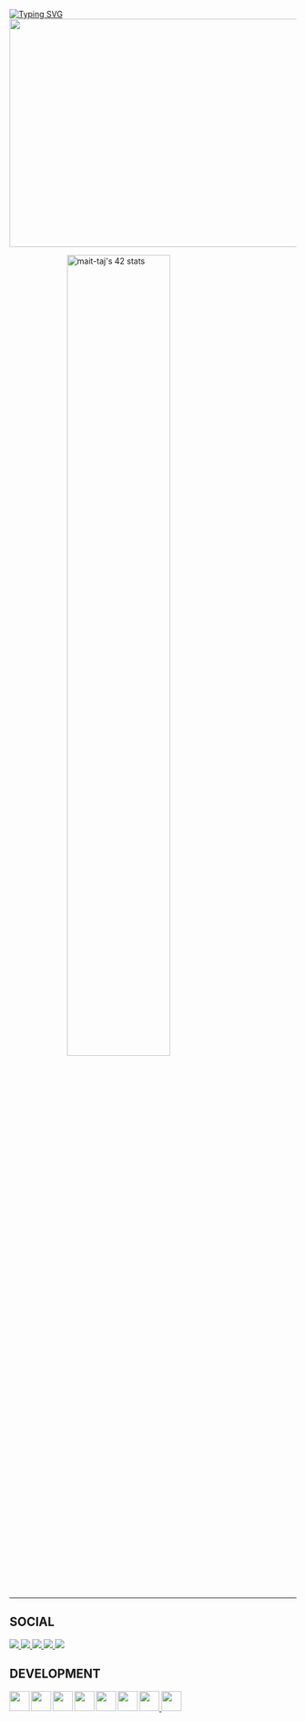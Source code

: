  [![Typing SVG](https://readme-typing-svg.demolab.com?font=Cinzel&size=28&duration=3500&pause=300&color=d00000&center=true&width=435&lines=YoU/>WLcOm.In->MY🤖Profile)](https://git.io/typing-svg)
<img src="https://giffiles.alphacoders.com/362/36249.gif" width="900" height="400"/>

</hr>
<p align="center">
<a href="https://github.com/oakoudad/badge42" align="left">
    <img src="https://badge.mediaplus.ma/binary/mait-taj" alt="mait-taj's 42 stats" width=60% display=block"/>
</a>
<hr/>
</p>

## SOCIAL
<a href="mailto:mhdjant607@gmail.com">
    <img src="https://img.shields.io/badge/-Gmail-000?style=flat&logo=Gmail&logoColor=ea4335&labelColor=000"">
</a>
<a href="https://twitter.com/MhDjant">
    <img src="https://img.shields.io/badge/-X-000?style=flat&logo=X&logoColor=fff&labelColor=000"">
</a>
</a>
<a href="https://discord.com/users/">
    <img src="https://img.shields.io/badge/-discord-000?style=flat&logo=discord&logoColor=fff&labelColor=000"">
</a>
<a href="https://www.instagram.com/simotajant/">
    <img src="https://img.shields.io/badge/-instagram-000?style=flat&logo=instagram&logoColor=fff&labelColor=000"">
</a>
<a href="https://www.linkedin.com/in/محمد-ايت-تجانت-2b46212ab/">
    <img src="https://img.shields.io/badge/-linkedin-000?style=flat&logo=linkedin&logoColor=fff&labelColor=000"">
</a>

## DEVELOPMENT
<a href="https://skillicons.dev">
    <img width="35" height="35" align="left" src="https://skillicons.dev/icons?i=python" /> <img width="35" height="35" align="left" src="https://skillicons.dev/icons?i=linux" /> <img width="35" height="35" align="left" src="https://skillicons.dev/icons?i=javascript" /><img width="35" height="35" align="left" src="https://skillicons.dev/icons?i=c" />
    <img width="35" height="35" align="left" src="https://skillicons.dev/icons?i=bash" /> <img width="35" height="35" align="left" src="https://skillicons.dev/icons?i=vscode" /> <img width="35" height="35" src="https://skillicons.dev/icons?i=java" /> <img width="35" height="35" src="https://skillicons.dev/icons?i=cpp"/> </a>
